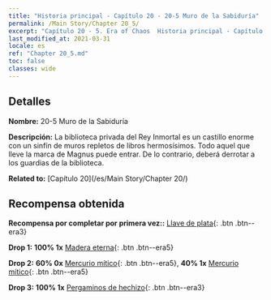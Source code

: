 ```yaml
---
title: "Historia principal - Capítulo 20 - 20-5 Muro de la Sabiduría"
permalink: /Main Story/Chapter 20_5/
excerpt: "Capítulo 20 - 5. Era of Chaos  Historia principal - Capítulo 20_5. 20-5 Muro de la Sabiduría"
last_modified_at: 2021-03-31
locale: es
ref: "Chapter 20_5.md"
toc: false
classes: wide
---
```


## Detalles

 **Nombre:** 20-5 Muro de la Sabiduría

 **Descripción:** La biblioteca privada del Rey Inmortal es un castillo enorme con un sinfín de muros repletos de libros hermosísimos. Todo aquel que lleve la marca de Magnus puede entrar. De lo contrario, deberá derrotar a los guardias de la biblioteca.

 **Related to:** [Capítulo 20](/es/Main Story/Chapter 20/)

## Recompensa obtenida

 **Recompensa por completar por primera vez::** [Llave de plata](/es/Items/con_693/){: .btn .btn--era3}

 **Drop 1:** **100% 1x** [Madera eterna](/es/Items/mat_69/){: .btn .btn--era5}

 **Drop 2:** **60% 0x** [Mercurio mítico](/es/Items/mat_63/){: .btn .btn--era5}, **40% 1x** [Mercurio mítico](/es/Items/mat_63/){: .btn .btn--era5}

 **Drop 3:** **100% 1x** [Pergaminos de hechizo](/es/Items/con_694/){: .btn .btn--era3}

